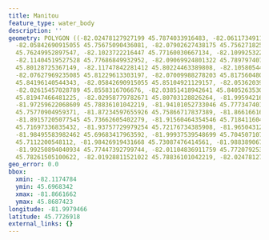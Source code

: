 ```yaml
---
title: Manitou
feature_type: water_body
description: ''
geometry: POLYGON ((-82.02478127927199 45.7874033916483, -82.06117349118144 45.76728959705788,
  -82.05842690915055 45.75675090436081, -82.07902627438175 45.75627182557547, -82.09619241207498
  45.76249952897547, -82.1023722216447 45.77160030667134, -82.10992532222942 45.77160030667134,
  -82.11404519527528 45.77686849932952, -82.09069924801322 45.78979740773566, -82.0934458300441
  45.80128725367149, -82.11747842281412 45.80224463389808, -82.10580544918263 45.81133892554341,
  -82.07627969235085 45.81229613303197, -82.07009988278203 45.8175604801521, -82.06392007321233
  45.84196140544343, -82.05842690915055 45.85104921129157, -82.05362039059673 45.86874225673338,
  -82.02615457028789 45.8558316706676, -82.03851418942641 45.8405263530126, -82.03851418942641
  45.81947466481225, -82.02958779782671 45.80703128826264, -81.99594216794816 45.79793629332202,
  -81.97259622068609 45.78836101042219, -81.94101052733046 45.77734740125658, -81.90118508788309
  45.75770904959371, -81.87234597655926 45.75866717837389, -81.86616616698954 45.74141834314663,
  -81.89157205077545 45.73662605402279, -81.91560464354546 45.71841160419432, -81.92384438963813
  45.71697336835432, -81.93757729979254 45.72176734385908, -81.9650431201014 45.7112200548112,
  -81.98495583982462 45.69683417963592, -81.99937539548699 45.70450710707588, -81.9877024218555
  45.7112200548112, -81.98426919431668 45.73087476414561, -81.98838906736344 45.74908515022388,
  -81.99250894040934 45.77447392799744, -82.01104836911759 45.77207925384153, -82.01173501462553
  45.78261505100622, -82.01928811521022 45.78836101042219, -82.02478127927199 45.7874033916483))
geo_error: 0.0
bbox:
  xmin: -82.1174784
  ymin: 45.6968342
  xmax: -81.8661662
  ymax: 45.8687423
longitude: -81.9979466
latitude: 45.7726918
external_links: {}
---
```

